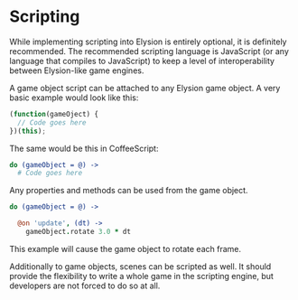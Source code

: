 Scripting
===

While implementing scripting into Elysion is entirely optional, it is definitely recommended.
The recommended scripting language is JavaScript (or any language that compiles to JavaScript) to keep a level of 
interoperability between Elysion-like game engines.

A game object script can be attached to any Elysion game object. A very basic example would look like this:

```javascript
(function(gameOject) {
  // Code goes here
})(this);
```

The same would be this in CoffeeScript:

```coffeescript
do (gameObject = @) ->
  # Code goes here
```

Any properties and methods can be used from the game object.
```coffeescript
do (gameObject = @) ->

  @on 'update', (dt) ->
    gameObject.rotate 3.0 * dt
```

This example will cause the game object to rotate each frame.


Additionally to game objects, scenes can be scripted as well. It should provide the flexibility to write a whole game
in the scripting engine, but developers are not forced to do so at all.

